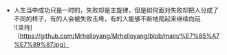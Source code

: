 - 人生当中成功只是一时的，失败却是主旋律，但是如何面对失败却把人分成了不同的样子，有的人会被失败击垮，有的人能够不断地爬起来继续向前.  
![坚持]（https://github.com/Mrhelloyang/Mrhelloyang/blob/main/%E7%85%A7%E7%89%87.jpg）
